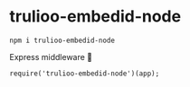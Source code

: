 # trulioo-embedid-node

`npm i trulioo-embedid-node`

Express middleware 🚀

```
require('trulioo-embedid-node')(app);
```